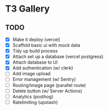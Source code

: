 # T3 Gallery

## TODO

- [x] Make it deploy (vercel)
- [x] Scaffold basic ui with mock data
- [x] Tidy up build process
- [x] Attach set up a database (vercel postgress)
- [x] Attach database to UI
- [x] Add authentication (w/ clerk)
- [ ] Add image upload
- [ ] Error management (w/ Sentry)
- [ ] Routing/image page (parallel route)
- [ ] Delete button (w/ Server Actions)
- [ ] Analytics (posthog)
- [ ] Ratelimiting (upstash)
